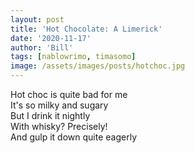 ```yaml
---
layout: post
title: 'Hot Chocolate: A Limerick'
date: '2020-11-17'
author: 'Bill'
tags: [nablowrimo, timasomo]
image: /assets/images/posts/hotchoc.jpg
---
```


Hot choc is quite bad for me  
It's so milky and sugary  
But I drink it nightly  
With whisky? Precisely!  
And gulp it down quite eagerly  
